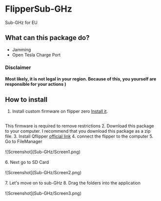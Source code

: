 # FlipperSub-GHz
Sub-GHz for EU
## What can this package do?
- Jamming
- Open Tesla Charge Port

### Disclaimer
#### Most likely, it is not legal in your region. Because of this, you yourself are responsible for your actions )


## How to install

1. Install custom firmware on flipper zero <a href='https://github.com/DarkFlippers/unleashed-firmware/releases' >Install it</a>.
<br>
This firmware is required to remove restrictions
2. Download this package to your computer. I recommend that you download this package as a zip file.
3. Install Qflipper <a href='https://flipperzero.one/update'>official link</a>
4. connect the flipper to the computer
5. Go to FileManager
<br /><br/>
![Screenshot](Sub-GHz/Screen1.png)
<br /><br/>
6. Next go to SD Card
<br /><br/>
![Screenshot](Sub-GHz/Screen2.png)
<br /><br/>
7. Let's move on to sub-GHz
8. Drag the folders into the application
<br /><br/>
![Screenshot](Sub-GHz/Screen3.png)